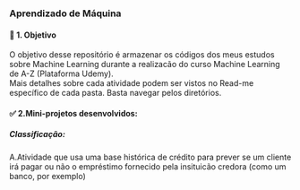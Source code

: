 ### Aprendizado de Máquina

#### :dart:   1. Objetivo
O objetivo desse repositório é armazenar os códigos dos meus estudos sobre Machine Learning durante a realizacão do curso Machine Learning de A-Z (Plataforma Udemy). <br>
Mais detalhes sobre cada atividade podem ser vistos no Read-me específico de cada pasta. Basta navegar pelos diretórios.

####  :white_check_mark:    2.Mini-projetos desenvolvidos:
##### Classificação:
A.Atividade que usa uma base histórica de crédito para prever se um cliente irá pagar ou não o empréstimo fornecido pela insituicão credora (como um banco, por exemplo)
